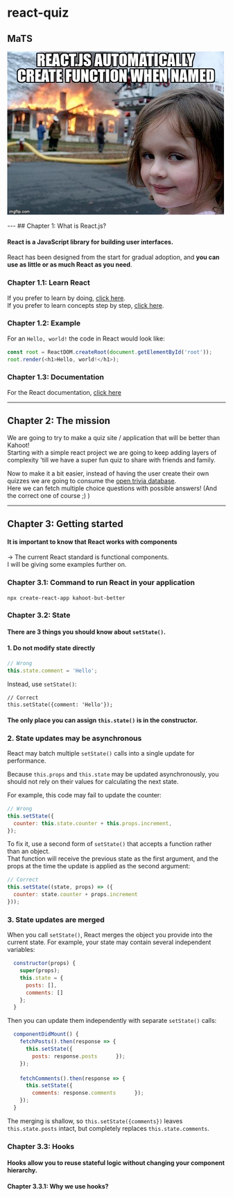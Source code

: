 # react-quiz

## MaTS
<p align="center">

![meme](images/meme.png)

</p>
---
## Chapter 1: What is React.js?

#### React is a JavaScript library for building user interfaces.
React has been designed from the start for gradual adoption, and **you can use as little or as much React as you need**.

### Chapter 1.1: Learn React

If you prefer to learn by doing, [click here](https://reactjs.org/tutorial/tutorial.html).  
If you prefer to learn concepts step by step, [click here](https://reactjs.org/docs/hello-world.html).

### Chapter 1.2: Example

For an ```Hello, world!``` the code in React would look like:
````javascript
const root = ReactDOM.createRoot(document.getElementById('root'));
root.render(<h1>Hello, world!</h1>);
````

### Chapter 1.3: Documentation

For the React documentation, [click here](https://reactjs.org/docs/getting-started.html)

---
## Chapter 2: The mission

We are going to try to make a quiz site / application that will be better than Kahoot!  
Starting with a simple react project we are going to keep adding layers of complexity 'till we have a super fun quiz to share with friends and family.

Now to make it a bit easier, instead of having the user create their own quizzes we are going to consume the [open trivia database](https://opentdb.com/).  
Here we can fetch multiple choice questions with possible answers! (And the correct one of course ;) )

---

## Chapter 3: Getting started
#### It is important to know that React works with components
→ The current React standard is functional components.  
I will be giving some examples further on.

### Chapter 3.1: Command to run React in your application

````
npx create-react-app kahoot-but-better
````

### Chapter 3.2: State

#### There are 3 things you should know about ```setState()```.

#### 1. Do not modify state directly

````javascript
// Wrong
this.state.comment = 'Hello';
````
Instead, use ```setState()```:
````
// Correct
this.setState({comment: 'Hello'});
````

#### The only place you can assign ```this.state()``` is in the constructor.

### 2. State updates may be asynchronous 

React may batch multiple ```setState()``` calls into a single update for performance.

Because ```this.props``` and ```this.state``` may be updated asynchronously, you should not rely on their values for calculating the next state.

For example, this code may fail to update the counter:

````javascript
// Wrong
this.setState({
  counter: this.state.counter + this.props.increment,
});
````

To fix it, use a second form of ```setState()``` that accepts a function rather than an object.  
That function will receive the previous state as the first argument, and the props at the time the update is applied as the second argument:

````javascript
// Correct
this.setState((state, props) => ({
  counter: state.counter + props.increment
}));
````

### 3. State updates are merged

When you call ```setState()```, React merges the object you provide into the current state.
For example, your state may contain several independent variables:

````javascript
  constructor(props) {
    super(props);
    this.state = {
      posts: [], 
      comments: []    
    };
  }
````

Then you can update them independently with separate ```setState()``` calls:

````javascript
  componentDidMount() {
    fetchPosts().then(response => {
      this.setState({
        posts: response.posts      });
    });

    fetchComments().then(response => {
      this.setState({
        comments: response.comments      });
    });
  }
````

The merging is shallow, so ```this.setState({comments})``` leaves ```this.state.posts``` intact, but completely replaces ```this.state.comments```.

### Chapter 3.3: Hooks

#### Hooks allow you to reuse stateful logic without changing your component hierarchy.

#### Chapter 3.3.1: Why we use hooks?